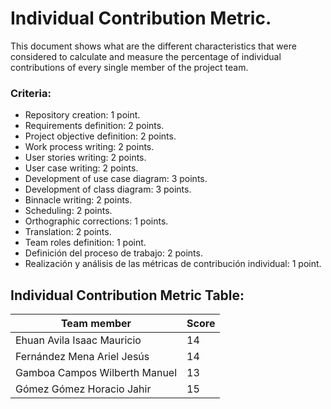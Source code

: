 # Individual Contribution Metric.
This document shows what are the different characteristics that were considered to calculate and measure the percentage of individual contributions of every single member of the project team.
### Criteria:
* Repository creation: 1 point.
* Requirements definition: 2 points.
* Project objective definition: 2 points.
* Work process writing: 2 points.
* User stories writing: 2 points.
* User case writing: 2 points.
* Development of use case diagram: 3 points.
* Development of class diagram: 3 points.
* Binnacle writing: 2 points.
* Scheduling: 2 points.
* Orthographic corrections: 1 points.
* Translation: 2 points.
* Team roles definition: 1 point.
* Definición del proceso de trabajo: 2 points.
* Realización y análisis de las métricas de contribución individual: 1 point.

## Individual Contribution Metric Table:
|Team member |Score |
|--- |--- |
|Ehuan Avila Isaac Mauricio | 14 |
|Fernández Mena Ariel Jesús | 14 |
|Gamboa Campos Wilberth Manuel | 13 |
|Gómez Gómez Horacio Jahir | 15 |

